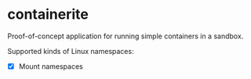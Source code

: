 # containerite

Proof-of-concept application for running simple containers in a sandbox.

Supported kinds of Linux namespaces:

 - [x] Mount namespaces